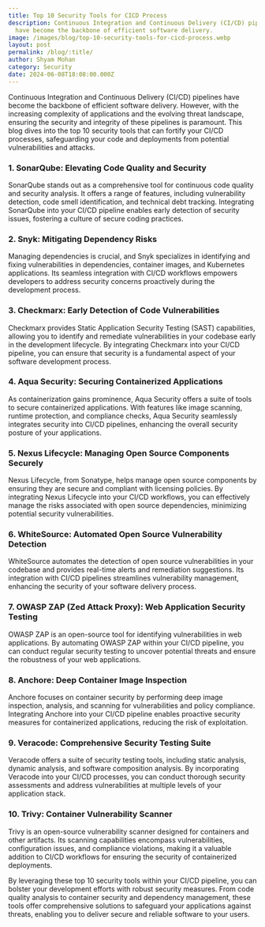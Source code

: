 ```yaml
---
title: Top 10 Security Tools for CICD Process
description: Continuous Integration and Continuous Delivery (CI/CD) pipelines
  have become the backbone of efficient software delivery.
image: /images/blog/top-10-security-tools-for-cicd-process.webp
layout: post
permalink: /blog/:title/
author: Shyam Mohan
category: Security
date: 2024-06-08T18:08:00.000Z
---
```


Continuous Integration and Continuous Delivery (CI/CD) pipelines have become the backbone of efficient software delivery. However, with the increasing complexity of applications and the evolving threat landscape, ensuring the security and integrity of these pipelines is paramount. This blog dives into the top 10 security tools that can fortify your CI/CD processes, safeguarding your code and deployments from potential vulnerabilities and attacks.

### 1. SonarQube: Elevating Code Quality and Security

SonarQube stands out as a comprehensive tool for continuous code quality and security analysis. It offers a range of features, including vulnerability detection, code smell identification, and technical debt tracking. Integrating SonarQube into your CI/CD pipeline enables early detection of security issues, fostering a culture of secure coding practices.

### 2. Snyk: Mitigating Dependency Risks

Managing dependencies is crucial, and Snyk specializes in identifying and fixing vulnerabilities in dependencies, container images, and Kubernetes applications. Its seamless integration with CI/CD workflows empowers developers to address security concerns proactively during the development process.

### 3. Checkmarx: Early Detection of Code Vulnerabilities

Checkmarx provides Static Application Security Testing (SAST) capabilities, allowing you to identify and remediate vulnerabilities in your codebase early in the development lifecycle. By integrating Checkmarx into your CI/CD pipeline, you can ensure that security is a fundamental aspect of your software development process.

### 4. Aqua Security: Securing Containerized Applications

As containerization gains prominence, Aqua Security offers a suite of tools to secure containerized applications. With features like image scanning, runtime protection, and compliance checks, Aqua Security seamlessly integrates security into CI/CD pipelines, enhancing the overall security posture of your applications.

### 5. Nexus Lifecycle: Managing Open Source Components Securely

Nexus Lifecycle, from Sonatype, helps manage open source components by ensuring they are secure and compliant with licensing policies. By integrating Nexus Lifecycle into your CI/CD workflows, you can effectively manage the risks associated with open source dependencies, minimizing potential security vulnerabilities.

### 6. WhiteSource: Automated Open Source Vulnerability Detection

WhiteSource automates the detection of open source vulnerabilities in your codebase and provides real-time alerts and remediation suggestions. Its integration with CI/CD pipelines streamlines vulnerability management, enhancing the security of your software delivery process.

### 7. OWASP ZAP (Zed Attack Proxy): Web Application Security Testing

OWASP ZAP is an open-source tool for identifying vulnerabilities in web applications. By automating OWASP ZAP within your CI/CD pipeline, you can conduct regular security testing to uncover potential threats and ensure the robustness of your web applications.

### 8. Anchore: Deep Container Image Inspection

Anchore focuses on container security by performing deep image inspection, analysis, and scanning for vulnerabilities and policy compliance. Integrating Anchore into your CI/CD pipeline enables proactive security measures for containerized applications, reducing the risk of exploitation.

### 9. Veracode: Comprehensive Security Testing Suite

Veracode offers a suite of security testing tools, including static analysis, dynamic analysis, and software composition analysis. By incorporating Veracode into your CI/CD processes, you can conduct thorough security assessments and address vulnerabilities at multiple levels of your application stack.

### 10. Trivy: Container Vulnerability Scanner

Trivy is an open-source vulnerability scanner designed for containers and other artifacts. Its scanning capabilities encompass vulnerabilities, configuration issues, and compliance violations, making it a valuable addition to CI/CD workflows for ensuring the security of containerized deployments.

By leveraging these top 10 security tools within your CI/CD pipeline, you can bolster your development efforts with robust security measures. From code quality analysis to container security and dependency management, these tools offer comprehensive solutions to safeguard your applications against threats, enabling you to deliver secure and reliable software to your users.
